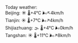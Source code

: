 Today weather:  
Beijing: ☀️ 🌡️+4°C 🌬️↖4km/h  
Tianjin: ☀️ 🌡️+7°C 🌬️↗4km/h  
Shijiazhuang: 🌫  🌡️+4°C 🌬️0km/h  
Tangshan: ☀️ 🌡️+11°C 🌬️↗8km/h  
